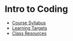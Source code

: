 # Intro to Coding
- [Course Syllabus](SYLLABUS.md)
- [Learning Targets](TARGETS.md)
- [Class Resources](RESOURCES.md)
